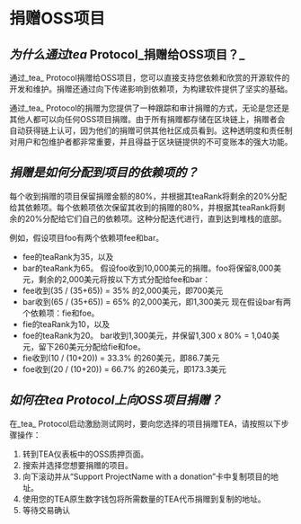 # 捐赠OSS项目

## _**为什么通过**tea_ Protocol_**捐赠给OSS项目？**_

通过_tea_ Protocol捐赠给OSS项目，您可以直接支持您依赖和欣赏的开源软件的开发和维护。捐赠还通过向下传递影响到依赖项，为构建软件提供了坚实的基础。

通过_tea_ Protocol的捐赠为您提供了一种跟踪和审计捐赠的方式，无论是您还是其他人都可以向任何OSS项目捐赠。由于所有捐赠都存储在区块链上，捐赠者会自动获得链上认可，因为他们的捐赠可供其他社区成员看到。这种透明度和责任制对用户和包维护者都非常重要，并且得益于区块链提供的不可变账本的强大功能。

## _捐赠是如何分配到项目的依赖项的？_

每个收到捐赠的项目保留捐赠金额的80%，并根据其teaRank将剩余的20%分配给其依赖项。每个依赖项依次保留其收到的捐赠的80%，并根据其teaRank将剩余的20%分配给它们自己的依赖项。这种分配迭代进行，直到达到堆栈的底部。

例如，假设项目foo有两个依赖项fee和bar。

* fee的teaRank为35，以及
* bar的teaRank为65。 假设foo收到10,000美元的捐赠。foo将保留8,000美元，剩余的2,000美元将按以下方式分配给fee和bar：
* fee收到(35 / (35+65)) = 35% 的2,000美元，即700美元
* bar收到(65 / (35+65)) = 65% 的2,000美元，即1,300美元 现在假设bar有两个依赖项：fie和foe。
* fie的teaRank为10，以及
* foe的teaRank为20。 bar收到1,300美元，并保留1,300 x 80% = 1,040美元，留下260美元分配给fie和foe。
* fie收到(10 / (10+20)) = 33.3% 的260美元，即86.7美元
* foe收到(20 / (10+20)) = 66.7% 的260美元，即173.3美元

## _如何在tea Protocol上向OSS项目捐赠？_

在_tea_ Protocol启动激励测试网时，要向您选择的项目捐赠TEA，请按照以下步骤操作：

1. 转到TEA仪表板中的OSS质押页面。
2. 搜索并选择您想要捐赠的项目。
3. 向下滚动并从“Support ProjectName with a donation”卡中复制项目的地址。
4. 使用您的TEA原生数字钱包将所需数量的TEA代币捐赠到复制的地址。
5. 等待交易确认
